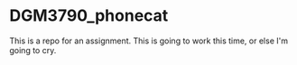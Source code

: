 DGM3790_phonecat
================

This is a repo for an assignment. This is going to work this time, or else I'm going to cry.
